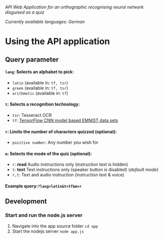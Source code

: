 _API Web Application for an orthographic recognising neural network disguised as a quiz_

_Currently available languages: German_

# Using the API application

## Query parameter

#### `lang`: Selects an alphabet to pick:
- `latin` (available in: `tf, tsr`)
- `greek` (available in: `tf, tsr`)
- `arithmetic` (available in: `tf`)

#### `t`: Selects a recognition technology:
- `tsr`: Tesseract OCR
- `tf`: [TensorFlow CNN model based EMNIST data sets](https://colab.research.google.com/drive/1CJMWZMhKRwx_2-a7GfLPSMmUPRjifQSO?usp=sharing)

#### `r`: Limits the number of characters quizzed (optional):
- `positive number`: Any number you wish for

#### `m`: Selects the mode of the quiz (optional):
- `r`: **read** Audio instructions only (instruction text is hidden)
- `t`: **text** Text instructions only (speaker button is disabled) (_default mode_)
- `r,t`: Text and audio instruction (instruction text & voice)

#### Example query:`?lang=latin&t=tf&m=r`

## Development

### Start and run the node.js server

1. Navigate into the app source folder `cd app`
2. Start the nodejs server `node app.js`
